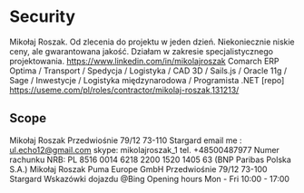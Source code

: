 # Security

Mikołaj Roszak. Od zlecenia do projektu w jeden dzień. Niekoniecznie niskie ceny, ale gwarantowana jakość. Działam w zakresie specjalistycznego projektowania. https://www.linkedin.com/in/mikolajroszak Comarch ERP Optima / Transport / Spedycja / Logistyka / CAD 3D / Sails.js / Oracle 11g / Sage / Inwestycje / Logistyka międzynarodowa / Programista .NET [repo] https://useme.com/pl/roles/contractor/mikolaj-roszak,131213/

## Scope
Mikołaj Roszak Przedwiośnie 79/12 73-110 Stargard 
email me : ul.echo12@gmail.com 
skype: mikolajroszak_1
tel. +48500487977
Numer rachunku NRB: PL 8516 0014 6218 2200 1520 1405 63 (BNP Paribas Polska S.A.)
Mikołaj Roszak
Puma Europe GmbH
Przedwiośnie 79/12 73-100 Stargard
Wskazówki dojazdu @Bing
Opening hours
Mon - Fri 10:00 - 17:00
